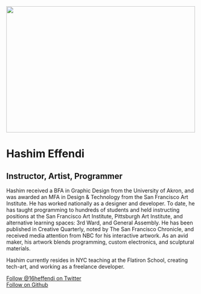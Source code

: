 
<html lang="en">
<head>
  <meta charset="UTF-8">
  <title>Hashim Effendi</title>
</head>
<body>

  <img class="spotlight" alt="" aria-describedby="fbPhotosSnowliftCaption" aria-busy="false" src="https://fbcdn-sphotos-b-a.akamaihd.net/hphotos-ak-xpf1/t1.0-9/1888447_529630103817032_319840711_n.jpg" style="width: 500px; height: 334px;">

  <h1>Hashim Effendi</h1>
  <h2>Instructor, Artist, Programmer</h2>

  <p> Hashim received a BFA in Graphic Design from the University of Akron, and was awarded an MFA in Design & Technology from the San Francisco Art Institute. He has worked nationally as a designer and developer. To date, he has taught programming to hundreds of students and held instructing positions at the San Francisco Art Institute, Pittsburgh Art Institute, and alternative learning spaces: 3rd Ward, and General Assembly. He has been published in Creative Quarterly, noted by The San Francisco Chronicle, and received media attention from NBC for his interactive artwork. As an avid maker, his artwork blends programming, custom electronics, and sculptural materials.</p>

  <p>Hashim currently resides in NYC teaching at the Flatiron School, creating tech-art, and working as a freelance developer.</p>

  <a href="http://twitter.com/jongrover">Follow @16heffendi on Twitter</a><br>
  <a href="https://github.com/jongrover">Follow on Github</a>

</body>
</html>
